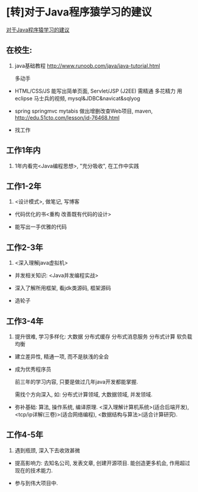 # [转]对于Java程序猿学习的建议


[对于Java程序猿学习的建议](http://www.zuoxiaolong.com/html/article_184.html)


## 在校生:

1.  java基础教程
	http://www.runoob.com/java/java-tutorial.html

	多动手

*   HTML/CSS/JS 能写出简单页面, Servlet/JSP (J2EE) 需精通 多花精力 用eclipse 马士兵的视频, mysql&JDBC&navicat&sqlyog

*   spring springmvc mytabis 做出增删改查Web项目, maven, http://edu.51cto.com/lesson/id-76468.html

*   找工作


## 工作1年内

1.  1年内看完<Java编程思想>, "充分吸收", 在工作中实践


## 工作1-2年

1.  <设计模式>, 做笔记, 写博客

*   代码优化的书<重构 改善既有代码的设计> <effective java>

*   能写出一手优雅的代码


## 工作2-3年

1.  <深入理解java虚拟机>

*   并发相关知识: <Java并发编程实战>

*   深入了解所用框架, 看jdk类源码, 框架源码

*   造轮子


## 工作3-4年

1.  提升很难, 学习多样化: 大数据 分布式缓存 分布式消息服务 分布式计算 软负载均衡

*   建立差异性, 精通一项, 而不是肤浅的全会

*   成为优秀程序员

    前三年的学习内容, 只要是做过几年java开发都能掌握.

    需找个方向深入, 如: 分布式计算领域, 大数据领域, 并发领域.

*   弥补基础: 算法, 操作系统, 编译原理. <深入理解计算机系统>(适合后端开发), <tcp/ip详解(三卷)>(适合网络编程), <数据结构与算法>(适合计算研究).


## 工作4-5年

1.  遇到瓶颈, 深入下去收效甚微

*   提高影响力: 去知名公司, 发表文章, 创建开源项目. 能创造更多机会, 作用超过现在的技术能力.

*   参与到伟大项目中.
